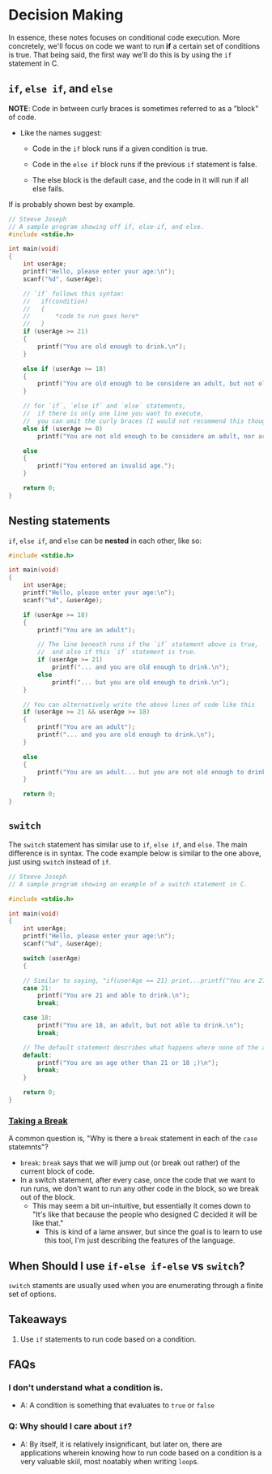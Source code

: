 # Decision Making

In essence, these notes focuses on conditional code execution. More concretely, we'll focus on code we want to run **if** a certain set of conditions is true. That being said, the first way we'll do this is by using the `if` statement in C.

## `if`, `else if`, and `else`

**NOTE**: Code in between curly braces is sometimes referred to as a "block" of code.

- Like the names suggest:

  - Code in the `if` block runs if a given condition is true.

  - Code in the `else if` block runs if the previous `if` statement is false.

  - The else block is the default case, and the code in it will run if all else fails.

If is probably shown best by example.

```c
// Steeve Joseph
// A sample program showing off if, else-if, and else.
#include <stdio.h>

int main(void)
{
    int userAge;
    printf("Hello, please enter your age:\n");
    scanf("%d", &userAge);

    // `if` follows this syntax:
    //   if(condition)
    //   {
    //       *code to run goes here*
    //   }
    if (userAge >= 21)
    {
        printf("You are old enough to drink.\n");
    }

    else if (userAge >= 18)
    {
        printf("You are old enough to be considere an adult, but not old enough to drink. \n");
    }

    // for `if`, `else if` and `else` statements,
    //  if there is only one line you want to execute,
    //  you can omit the curly braces (I would not recommend this though)
    else if (userAge >= 0)
        printf("You are not old enough to be considere an adult, nor are you old enough to drink. \n");

    else
    {
        printf("You entered an invalid age.");
    }

    return 0;
}
```

## Nesting statements

`if`, `else if`, and `else` can be **nested** in each other, like so:

```c
#include <stdio.h>

int main(void)
{
    int userAge;
    printf("Hello, please enter your age:\n");
    scanf("%d", &userAge);

    if (userAge >= 18)
    {
        printf("You are an adult");

        // The line beneath runs if the `if` statement above is true,
        //  and also if this `if` statement is true.
        if (userAge >= 21)
            printf("... and you are old enough to drink.\n");
        else
            printf("... but you are old enough to drink.\n");
    }

    // You can alternatively write the above lines of code like this
    if (userAge >= 21 && userAge >= 18)
    {
        printf("You are an adult");
        printf("... and you are old enough to drink.\n");
    }

    else
    {
        printf("You are an adult... but you are not old enough to drink.\n");
    }

    return 0;
}
```

## `switch`

The `switch` statement has similar use to `if`, `else if`, and `else`. The main difference is in syntax. The code example below is similar to the one above, just using `switch` instead of `if`.

```c
// Steeve Joseph
// A sample program showing an example of a switch statement in C.

#include <stdio.h>

int main(void)
{
    int userAge;
    printf("Hello, please enter your age:\n");
    scanf("%d", &userAge);

    switch (userAge)
    {

    // Similar to saying, "if(userAge == 21) print...printf("You are 21 and able to drink.\n");"
    case 21:
        printf("You are 21 and able to drink.\n");
        break;

    case 18:
        printf("You are 18, an adult, but not able to drink.\n");
        break;

    // The default statement describes what happens where none of the above cases where true.
    default:
        printf("You are an age other than 21 or 18 ;)\n");
        break;
    }

    return 0;
}
```

### [Taking a Break](https://www.youtube.com/watch?v=BVmJ1NRvqQo)

A common question is, "Why is there a `break` statement in each of the `case` statemnts"?

- `break`: `break` says that we will jump out (or break out rather) of the current block of code.
- In a switch statement, after every case, once the code that we want to run runs, we don't want to run any other code in the block, so we break out of the block.
  - This may seem a bit un-intuitive, but essentially it comes down to "It's like that because the people who designed C decided it will be like that."
    - This is kind of a lame answer, but since the goal is to learn to use this tool, I'm just describing the features of the language.



## When Should I use `if-else if-else` vs `switch`?
`switch` staments are usually used when you are enumerating through a finite set of options. 


## Takeaways

1. Use `if` statements to run code based on a condition.

## FAQs

### I don't understand what a condition is.

- A: A condition is something that evaluates to `true` or `false`

### Q: Why should I care about `if`?

- A: By itself, it is relatively insignificant, but later on, there are applications wherein knowing how to run code based on a condition is a very valuable skiil, most noatably when writing `loop`s.
